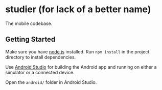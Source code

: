 # studier (for lack of a better name)

The mobile codebase.

## Getting Started

Make sure you have [node.js](https://nodejs.org/en/download/) installed. Run `npm install` in the project directory to install dependencies.

Use [Android Studio](https://developer.android.com/studio) for building the Android app and running on either a simulator or a connected device.

Open the `android/` folder in Android Studio.
